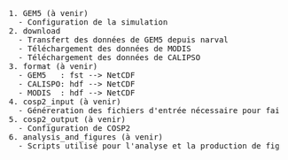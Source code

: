 <pre>
  1. GEM5 (à venir)
    - Configuration de la simulation
  2. download
    - Transfert des données de GEM5 depuis narval
    - Téléchargement des données de MODIS
    - Téléchargement des données de CALIPSO
  3. format (à venir)
    - GEM5   : fst --> NetCDF
    - CALISPO: hdf --> NetCDF
    - MODIS  : hdf --> NetCDF
  4. cosp2_input (à venir)
    - Généreration des fichiers d'entrée nécessaire pour faire rouler COSP2 (à partir des données de GEM5)
  5. cosp2_output (à venir)
    - Configuration de COSP2
  6. analysis_and_figures (à venir)
    - Scripts utilisé pour l'analyse et la production de figures
</pre>
